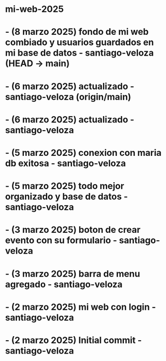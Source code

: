 # mi-web-2025
# - (8 marzo 2025) fondo de mi web combiado y usuarios guardados en mi base de datos - santiago-veloza (HEAD -> main)
# - (6 marzo 2025) actualizado - santiago-veloza (origin/main)
# - (6 marzo 2025) actualizado - santiago-veloza
# - (5 marzo 2025) conexion con maria db exitosa - santiago-veloza
# - (5 marzo 2025) todo mejor organizado y base de datos - santiago-veloza
# - (3 marzo 2025) boton de crear evento con su formulario - santiago-veloza
# - (3 marzo 2025) barra de menu agregado - santiago-veloza
# - (2 marzo 2025) mi web con login - santiago-veloza
# - (2 marzo 2025) Initial commit - santiago-veloza